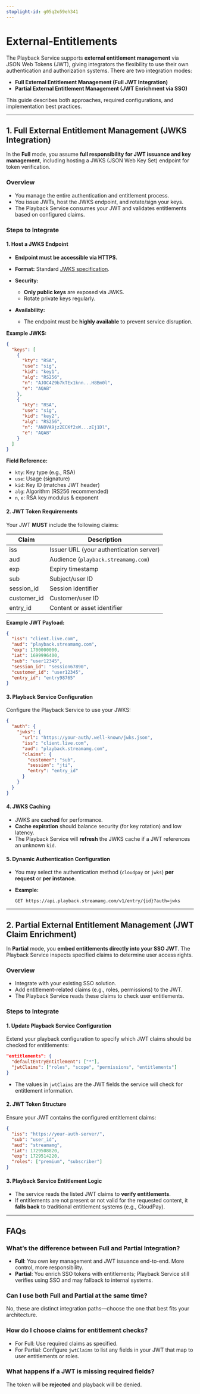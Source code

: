 ```yaml
---
stoplight-id: g05q2o59eh341
---
```


# External-Entitlements

The Playback Service supports **external entitlement management** via JSON Web Tokens (JWT), giving integrators the flexibility to use their own authentication and authorization systems. There are two integration modes:

* **Full External Entitlement Management (Full JWT Integration)**
* **Partial External Entitlement Management (JWT Enrichment via SSO)**

This guide describes both approaches, required configurations, and implementation best practices.

---

## 1. Full External Entitlement Management (JWKS Integration)

In the **Full** mode, you assume **full responsibility for JWT issuance and key management**, including hosting a JWKS (JSON Web Key Set) endpoint for token verification.

### Overview

* You manage the entire authentication and entitlement process.
* You issue JWTs, host the JWKS endpoint, and rotate/sign your keys.
* The Playback Service consumes your JWT and validates entitlements based on configured claims.

### Steps to Integrate

#### 1. Host a JWKS Endpoint

* **Endpoint must be accessible via HTTPS.**
* **Format:** Standard [JWKS specification](https://datatracker.ietf.org/doc/html/rfc7517).
* **Security:**

  * **Only public keys** are exposed via JWKS.
  * Rotate private keys regularly.
* **Availability:**

  * The endpoint must be **highly available** to prevent service disruption.

**Example JWKS:**

```json
{
  "keys": [
    {
      "kty": "RSA",
      "use": "sig",
      "kid": "key1",
      "alg": "RS256",
      "n": "AJOC4Z9b7kTEx1knn...H8Bm0l",
      "e": "AQAB"
    },
    {
      "kty": "RSA",
      "use": "sig",
      "kid": "key2",
      "alg": "RS256",
      "n": "ANOVA9jz2ECKf2xW...zEj1Dl",
      "e": "AQAB"
    }
  ]
}
```

**Field Reference:**

* `kty`: Key type (e.g., RSA)
* `use`: Usage (signature)
* `kid`: Key ID (matches JWT header)
* `alg`: Algorithm (RS256 recommended)
* `n`, `e`: RSA key modulus & exponent

#### 2. JWT Token Requirements

Your JWT **MUST** include the following claims:

| Claim        | Description                             |
| ------------ | --------------------------------------- |
| iss          | Issuer URL (your authentication server) |
| aud          | Audience (`playback.streamamg.com`)     |
| exp          | Expiry timestamp                        |
| sub          | Subject/user ID                         |
| session\_id  | Session identifier                      |
| customer\_id | Customer/user ID                        |
| entry\_id    | Content or asset identifier             |

**Example JWT Payload:**

```json
{
  "iss": "client.live.com",
  "aud": "playback.streamamg.com",
  "exp": 1700000000,
  "iat": 1699996400,
  "sub": "user12345",
  "session_id": "session67890",
  "customer_id": "user12345",
  "entry_id": "entry98765"
}
```

#### 3. Playback Service Configuration

Configure the Playback Service to use your JWKS:

```json
{
  "auth": {
    "jwks": {
      "url": "https://your-auth/.well-known/jwks.json",
      "iss": "client.live.com",
      "aud": "playback.streamamg.com",
      "claims": {
        "customer": "sub",
        "session": "jti",
        "entry": "entry_id"
      }
    }
  }
}
```

#### 4. JWKS Caching

* JWKS are **cached** for performance.
* **Cache expiration** should balance security (for key rotation) and low latency.
* The Playback Service will **refresh** the JWKS cache if a JWT references an unknown `kid`.

#### 5. Dynamic Authentication Configuration

* You may select the authentication method (`cloudpay` or `jwks`) **per request** or **per instance**.
* **Example:**

  ```
  GET https://api.playback.streamamg.com/v1/entry/{id}?auth=jwks
  ```

---

## 2. Partial External Entitlement Management (JWT Claim Enrichment)

In **Partial** mode, you **embed entitlements directly into your SSO JWT**. The Playback Service inspects specified claims to determine user access rights.

### Overview

* Integrate with your existing SSO solution.
* Add entitlement-related claims (e.g., roles, permissions) to the JWT.
* The Playback Service reads these claims to check user entitlements.

### Steps to Integrate

#### 1. Update Playback Service Configuration

Extend your playback configuration to specify which JWT claims should be checked for entitlements:

```json
"entitlements": {
  "defaultEntryEntitlement": ["*"],
  "jwtClaims": ["roles", "scope", "permissions", "entitlements"]
}
```

* The values in `jwtClaims` are the JWT fields the service will check for entitlement information.

#### 2. JWT Token Structure

Ensure your JWT contains the configured entitlement claims:

```json
{
  "iss": "https://your-auth-server/",
  "sub": "user_id",
  "aud": "streamamg",
  "iat": 1729508820,
  "exp": 1729514220,
  "roles": ["premium", "subscriber"]
}
```

#### 3. Playback Service Entitlement Logic

* The service reads the listed JWT claims to **verify entitlements**.
* If entitlements are not present or not valid for the requested content, it **falls back** to traditional entitlement systems (e.g., CloudPay).

---

## FAQs

### What’s the difference between Full and Partial Integration?

* **Full**: You own key management and JWT issuance end-to-end. More control, more responsibility.
* **Partial**: You enrich SSO tokens with entitlements; Playback Service still verifies using SSO and may fallback to internal systems.

### Can I use both Full and Partial at the same time?

No, these are distinct integration paths—choose the one that best fits your architecture.

### How do I choose claims for entitlement checks?

* For Full: Use required claims as specified.
* For Partial: Configure `jwtClaims` to list any fields in your JWT that map to user entitlements or roles.

### What happens if a JWT is missing required fields?

The token will be **rejected** and playback will be denied.

